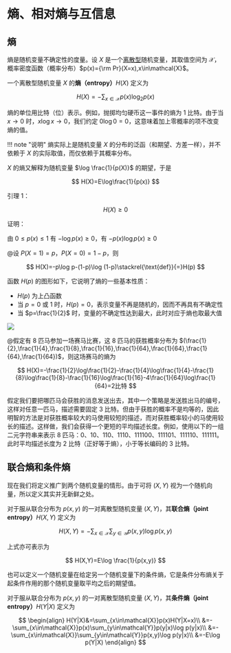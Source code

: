 # 熵、相对熵与互信息

## 熵

熵是随机变量不确定性的度量。设 $X$ 是一个<u>离散型</u>随机变量，其取值空间为 $\mathcal{X}$，概率密度函数（概率分布）$p(x)={\rm Pr}(X=x),x\in\mathcal{X}$。

一个离散型随机变量 $X$ 的**熵（entropy）**$H(X)$ 定义为

$$
H(X)=-\sum_{x\in\mathcal{X}}p(x)\log_2 p(x)
$$

熵的单位用比特（位）表示。例如，抛掷均匀硬币这一事件的熵为 1 比特。由于当 $x\to 0$ 时，$x\log x\to 0$，我们约定 $0\log 0=0$，这意味着加上零概率的项不改变熵的值。

!!! note "说明"
    熵实际上是随机变量 $X$ 的分布的泛函（和期望、方差一样），并不依赖于 $X$ 的实际取值，而仅依赖于其概率分布。

$X$ 的熵又解释为随机变量 $\log \frac{1}{p(X)}$ 的期望，于是

$$
H(X)=E\log\frac{1}{p(x)}
$$

引理 1：

$$
H(X)\ge 0
$$

证明：

由 $0\le p(x)\le 1$ 有 $-\log{p(x)}\ge 0$，有 $-p(x)\log{p(x)}\ge 0$

@设 $P(X=1)=p$，$P(X=0)=1-p$，则

$$
H(X)=-p\log p-(1-p)\log (1-p)\stackrel{\text{def}}{=}H(p)
$$

函数 $H(p)$ 的图形如下，它说明了熵的一些基本性质：

* $H(p)$ 为上凸函数
* 当 $p=0$ 或 $1$ 时，$H(p)=0$，表示变量不再是随机的，因而不再具有不确定性
* 当 $p=\frac{1}{2}$ 时，变量的不确定性达到最大，此时对应于熵也取最大值

![](https://s2.loli.net/2022/12/22/KTx4QYPwHmdan8G.png)

@假定有 8 匹马参加一场赛马比赛，这 8 匹马的获胜概率分布为 $(\frac{1}{2},\frac{1}{4},\frac{1}{8},\frac{1}{16},\frac{1}{64},\frac{1}{64},\frac{1}{64},\frac{1}{64})$，则这场赛马的熵为

$$
H(X)=-\frac{1}{2}\log\frac{1}{2}-\frac{1}{4}\log\frac{1}{4}-\frac{1}{8}\log\frac{1}{8}-\frac{1}{16}\log\frac{1}{16}-4\frac{1}{64}\log\frac{1}{64}=2比特
$$

假定我们要把哪匹马会获胜的消息发送出去，其中一个策略是发送胜出马的编号，这样对任意一匹马，描述需要固定 3 比特。但由于获胜的概率不是均等的，因此明智的方法是对获胜概率较大的马使用较短的描述，而对获胜概率较小的马使用较长的描述。这样做，我们会获得一个更短的平均描述长度。例如，使用以下的一组二元字符串来表示 8 匹马：0、10、110、1110、111100、111101、111110、111111。此时平均描述长度为 2 比特（正好等于熵），小于等长编码的 3 比特。

## 联合熵和条件熵

现在我们将定义推广到两个随机变量的情形。由于可将 $(X,Y)$ 视为一个随机向量，所以定义其实并无新鲜之处。

对于服从联合分布为 $p(x,y)$ 的一对离散型随机变量 $(X,Y)$，其**联合熵（joint entropy）**$H(X,Y)$ 定义为

$$
H(X,Y)=-\sum_{x\in\mathcal{X}}\sum_{y\in\mathcal{Y}}p(x,y)\log p(x,y)
$$

上式亦可表示为

$$
H(X,Y)=E\log \frac{1}{p(x,y)}
$$

也可以定义一个随机变量在给定另一个随机变量下的条件熵，它是条件分布熵关于起条件作用的那个随机变量取平均之后的期望值。

对于服从联合分布为 $p(x,y)$ 的一对离散型随机变量 $(X,Y)$，其**条件熵（joint entropy）**$H(Y|X)$ 定义为

$$
\begin{align}
H(Y|X)&=\sum_{x\in\mathcal{X}}p(x)H(Y|X=x)\\
&=-\sum_{x\in\mathcal{X}}p(x)\sum_{y\in\mathcal{Y}}p(y|x)\log p(y|x)\\
&=-\sum_{x\in\mathcal{X}}\sum_{y\in\mathcal{Y}}p(x,y)\log p(y|x)\\
&=-E\log p(Y|X)
\end{align}
$$


